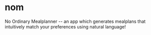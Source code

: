 # nom
No Ordinary Mealplanner -- an app which generates mealplans that intuitively match your preferences using natural language!
